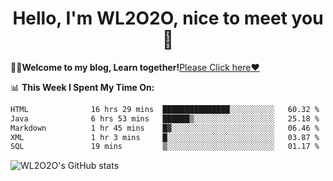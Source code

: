 <h1 align = "center">Hello, I'm WL2O2O, nice to meet you 👋</h1>

🧑‍💻**Welcome to my blog, Learn together!**[Please Click here❤️](https://wl2o2o.github.io)

📊 **This Week I Spent My Time On:**
<!--START_SECTION:waka-->

```txt
HTML              16 hrs 29 mins  ███████████████░░░░░░░░░░   60.32 %
Java              6 hrs 53 mins   ██████▒░░░░░░░░░░░░░░░░░░   25.18 %
Markdown          1 hr 45 mins    █▓░░░░░░░░░░░░░░░░░░░░░░░   06.46 %
XML               1 hr 3 mins     █░░░░░░░░░░░░░░░░░░░░░░░░   03.87 %
SQL               19 mins         ▒░░░░░░░░░░░░░░░░░░░░░░░░   01.17 %
```

<!--END_SECTION:waka-->

![WL2O2O's GitHub stats](https://github-readme-stats.vercel.app/api?username=wl2o2o&show_icons=true)


<!--
**WL2O2O/WL2O2O** is a ✨ _special_ ✨ repository because its `README.md` (this file) appears on your GitHub profile.

Here are some ideas to get you started:

- 🔭 I’m currently working on ...
- 🌱 I’m currently learning ...
- 👯 I’m looking to collaborate on ...
- 🤔 I’m looking for help with ...
- 💬 Ask me about ...
- 📫 How to reach me: ...
- 😄 Pronouns: ...
- ⚡ Fun fact: ...
-->
